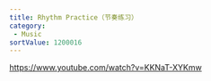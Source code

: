 ```yaml
---
title: Rhythm Practice（节奏练习）
category:
 - Music
sortValue: 1200016
---
```


https://www.youtube.com/watch?v=KKNaT-XYKmw

